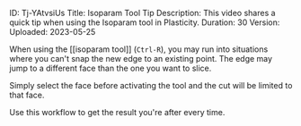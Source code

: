 ID: Tj-YAtvsiUs
Title: Isoparam Tool Tip
Description: This video shares a quick tip when using the Isoparam tool in Plasticity.
Duration: 30
Version: 
Uploaded: 2023-05-25

When using the [[isoparam tool]] (`Ctrl-R`), you may run into situations where you can't snap the new edge to an existing point. The edge may jump to a different face than the one you want to slice.

Simply select the face before activating the tool and the cut will be limited to that face.

Use this workflow to get the result you're after every time.
